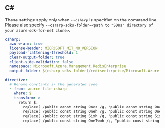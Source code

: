 ## C#

These settings apply only when `--csharp` is specified on the command line.
Please also specify `--csharp-sdks-folder=<path to "SDKs" directory of your azure-sdk-for-net clone>`.

```yaml $(csharp)
csharp:
  azure-arm: true
  license-header: MICROSOFT_MIT_NO_VERSION
  payload-flattening-threshold: 1
  clear-output-folder: true
  client-side-validation: false
  namespace: Microsoft.Azure.Management.RedisEnterprise
  output-folder: $(csharp-sdks-folder)/redisenterprise/Microsoft.Azure.Management.RedisEnterpriseCache/src/Generated

directive:
  # Rename constants in the generated code
  - from: source-file-csharp
    where: $
    transform: >-
      return $.
        replace( /public const string Ones /g, "public const string OneSecond " ).
        replace( /public const string Oneh /g, "public const string OneHour " ).
        replace( /public const string Sixh /g, "public const string SixHours " ).
        replace( /public const string OneTwoh /g, "public const string TwelveHours " )
```
